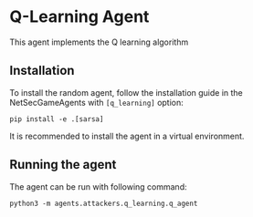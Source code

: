 # Q-Learning Agent
This agent implements the Q learning algorithm

## Installation
To install the random agent, follow the installation guide in the NetSecGameAgents with `[q_learning]` option:

```
pip install -e .[sarsa]
```
It is recommended to install the agent in a virtual environment.

## Running the agent
The agent can be run with following command:
```
python3 -m agents.attackers.q_learning.q_agent
```
